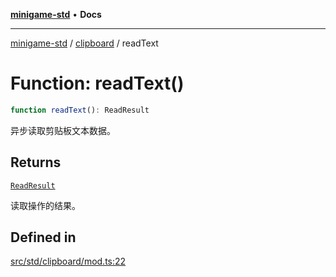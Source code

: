 [**minigame-std**](../../../README.md) • **Docs**

***

[minigame-std](../../../README.md) / [clipboard](../README.md) / readText

# Function: readText()

```ts
function readText(): ReadResult
```

异步读取剪贴板文本数据。

## Returns

[`ReadResult`](../type-aliases/ReadResult.md)

读取操作的结果。

## Defined in

[src/std/clipboard/mod.ts:22](https://github.com/JiangJie/minigame-std/blob/b22fceadbb04574df41eed36a50100fba3cc5e73/src/std/clipboard/mod.ts#L22)
